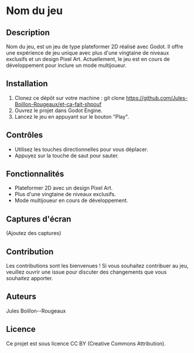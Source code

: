 # Nom du jeu

## Description
Nom du jeu, est un jeu  de type plateformer 2D réalisé avec Godot. 
Il offre une expérience de jeu unique avec plus d'une vingtaine de niveaux exclusifs et un design Pixel Art.
Actuellement, le jeu est en cours de développement pour inclure un mode multijoueur.

## Installation
1. Clonez ce dépôt sur votre machine :
  git clone https://github.com/Jules-Boillon-Rougeaux/et-ca-fait-shpouf
2. Ouvrez le projet dans Godot Engine.
3. Lancez le jeu en appuyant sur le bouton "Play".

## Contrôles
- Utilisez les touches directionnelles pour vous déplacer.
- Appuyez sur la touche de saut pour sauter.

## Fonctionnalités
- Plateformer 2D avec un design Pixel Art.
- Plus d'une vingtaine de niveaux exclusifs.
- Mode multijoueur en cours de développement.

## Captures d'écran
(Ajoutez des captures)

## Contribution
Les contributions sont les bienvenues ! Si vous souhaitez contribuer au jeu, veuillez ouvrir une issue pour discuter des changements que vous souhaitez apporter.

## Auteurs
Jules Boillon--Rougeaux 

## Licence
Ce projet est sous licence CC BY (Creative Commons Attribution).
